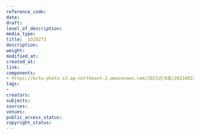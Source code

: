 ```yaml
---
reference_code: 
date: 
draft: 
level_of_description: 
media_type: 
title: _1D20273
description: 
weight: 
modified_at: 
created_at: 
link: 
components:
- https://kctu-photo.s3.ap-northeast-2.amazonaws.com/2021년/8월/20210822_’착취와+무권리의+고용허가제를+말한다!’+이주노동자+증언대회/_1D20273.jpg
tags:
- 
creators: 
subjects: 
sources: 
venues: 
public_access_status: 
copyright_status: 
---
```

